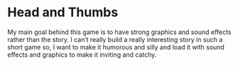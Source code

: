 # Head and Thumbs

My main goal behind this game is to have strong graphics and sound effects rather than the story. I can’t really build a really interesting story in such a short game so, I want to make it humorous and silly and load it with sound effects and graphics to make it inviting and catchy. 
